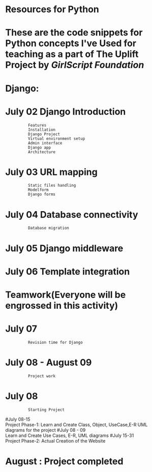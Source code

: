# Resources for Python
# These are the **code snippets for Python concepts** I've Used for teaching as a part of **The Uplift Project** by *GirlScript Foundation*
# Django: 
# July 02    Django Introduction
              Features
              Installation
              Django Project
              Virtual environment setup
              Admin interface
              Django app
              Architecture
# July 03    URL mapping
              Static files handling
              Modelform
              Django forms
# July 04    Database connectivity
              Database migration
# July 05    Django middleware
# July 06    Template integration

# Teamwork(Everyone will be engrossed in this activity)
# July 07	     
              Revision time for Django
# July 08 - August 09   
              Project work
# July 08         	    
              Starting Project
#July 08-15	     
               Project Phase-1: Learn and Create Class, Object, UseCase,E-R UML diagrams		for the project
#July 08 - 09       
              Learn and Create Use Cases, E-R, UML diagrams
#July 15-31	    
              Project Phase-2: Actual Creation of the Website 


# August : Project completed

 

